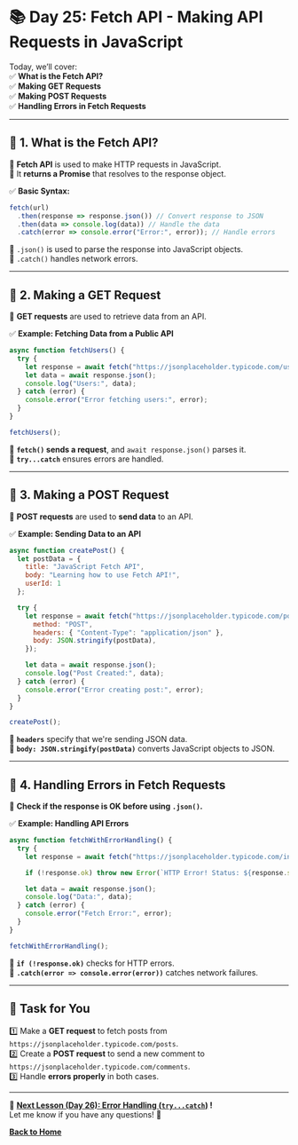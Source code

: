 # **📚 Day 25: Fetch API - Making API Requests in JavaScript**  

Today, we’ll cover:  
✅ **What is the Fetch API?**  
✅ **Making GET Requests**  
✅ **Making POST Requests**  
✅ **Handling Errors in Fetch Requests**  

---

## **🔹 1. What is the Fetch API?**  
📌 **Fetch API** is used to make HTTP requests in JavaScript.  
📌 It **returns a Promise** that resolves to the response object.  

✅ **Basic Syntax:**  
```js
fetch(url)
  .then(response => response.json()) // Convert response to JSON
  .then(data => console.log(data)) // Handle the data
  .catch(error => console.error("Error:", error)); // Handle errors
```
🔹 `.json()` is used to parse the response into JavaScript objects.  
🔹 `.catch()` handles network errors.  

---

## **🔹 2. Making a GET Request**  
📌 **GET requests** are used to retrieve data from an API.  

✅ **Example: Fetching Data from a Public API**  
```js
async function fetchUsers() {
  try {
    let response = await fetch("https://jsonplaceholder.typicode.com/users");
    let data = await response.json();
    console.log("Users:", data);
  } catch (error) {
    console.error("Error fetching users:", error);
  }
}

fetchUsers();
```
🔹 **`fetch()` sends a request**, and `await response.json()` parses it.  
🔹 **`try...catch`** ensures errors are handled.  

---

## **🔹 3. Making a POST Request**  
📌 **POST requests** are used to **send data** to an API.  

✅ **Example: Sending Data to an API**  
```js
async function createPost() {
  let postData = {
    title: "JavaScript Fetch API",
    body: "Learning how to use Fetch API!",
    userId: 1
  };

  try {
    let response = await fetch("https://jsonplaceholder.typicode.com/posts", {
      method: "POST",
      headers: { "Content-Type": "application/json" },
      body: JSON.stringify(postData),
    });

    let data = await response.json();
    console.log("Post Created:", data);
  } catch (error) {
    console.error("Error creating post:", error);
  }
}

createPost();
```
🔹 **`headers`** specify that we're sending JSON data.  
🔹 **`body: JSON.stringify(postData)`** converts JavaScript objects to JSON.  

---

## **🔹 4. Handling Errors in Fetch Requests**  
📌 **Check if the response is OK before using `.json()`.**  

✅ **Example: Handling API Errors**  
```js
async function fetchWithErrorHandling() {
  try {
    let response = await fetch("https://jsonplaceholder.typicode.com/invalid-url");

    if (!response.ok) throw new Error(`HTTP Error! Status: ${response.status}`);

    let data = await response.json();
    console.log("Data:", data);
  } catch (error) {
    console.error("Fetch Error:", error);
  }
}

fetchWithErrorHandling();
```
🔹 **`if (!response.ok)`** checks for HTTP errors.  
🔹 **`.catch(error => console.error(error))`** catches network failures.  

---

## **📝 Task for You**  
1️⃣ Make a **GET request** to fetch posts from `https://jsonplaceholder.typicode.com/posts`.  
2️⃣ Create a **POST request** to send a new comment to `https://jsonplaceholder.typicode.com/comments`.  
3️⃣ Handle **errors properly** in both cases.  

---

🎯 **[Next Lesson (Day 26): Error Handling (`try...catch`)](../day_26/) !**  
Let me know if you have any questions! 🚀

[**Back to Home**](../../../)